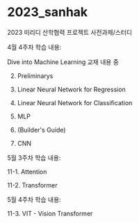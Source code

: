 # 2023_sanhak
2023 미리디 산학협력 프로젝트 사전과제/스터디

4월 4주차 학습 내용:

  Dive into Machine Learning 교재 내용 중
  
  2. Preliminarys
  
  3. Linear Neural Network for Regression
  
  4. Linear Neural Network for Classification
  
  5. MLP
  
  6. (Builder's Guide) 
  
  7. CNN

5월 3주차 학습 내용:

   11-1. Attention

   11-2. Transformer
  
5월 4주차 학습 내용:

   11-3. VIT - Vision Transformer

